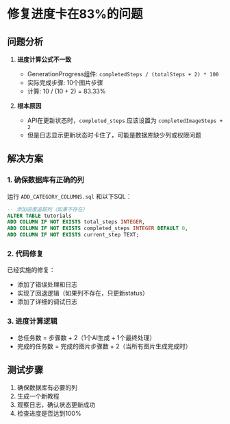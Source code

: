 # 修复进度卡在83%的问题

## 问题分析

1. **进度计算公式不一致**
   - GenerationProgress组件: `completedSteps / (totalSteps + 2) * 100`
   - 实际完成步骤: 10个图片步骤
   - 计算: 10 / (10 + 2) = 83.33%

2. **根本原因**
   - API在更新状态时，`completed_steps` 应该设置为 `completedImageSteps + 2`
   - 但是日志显示更新状态时卡住了，可能是数据库缺少列或权限问题

## 解决方案

### 1. 确保数据库有正确的列
运行 `ADD_CATEGORY_COLUMNS.sql` 和以下SQL：
```sql
-- 添加进度追踪列（如果不存在）
ALTER TABLE tutorials 
ADD COLUMN IF NOT EXISTS total_steps INTEGER,
ADD COLUMN IF NOT EXISTS completed_steps INTEGER DEFAULT 0,
ADD COLUMN IF NOT EXISTS current_step TEXT;
```

### 2. 代码修复
已经实施的修复：
- 添加了错误处理和日志
- 实现了回退逻辑（如果列不存在，只更新status）
- 添加了详细的调试日志

### 3. 进度计算逻辑
- 总任务数 = 步骤数 + 2（1个AI生成 + 1个最终处理）
- 完成的任务数 = 完成的图片步骤数 + 2（当所有图片生成完成时）

## 测试步骤
1. 确保数据库有必要的列
2. 生成一个新教程
3. 观察日志，确认状态更新成功
4. 检查进度是否达到100%